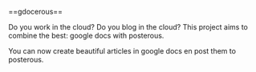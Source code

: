 ==gdocerous==

Do you work in the cloud? Do you blog in the cloud?
This project aims to combine the best: google docs with posterous.

You can now create beautiful articles in google docs en post them to posterous.